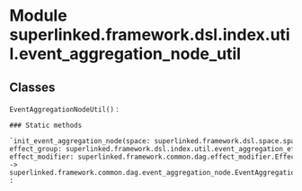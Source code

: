 Module superlinked.framework.dsl.index.util.event_aggregation_node_util
=======================================================================

Classes
-------

`EventAggregationNodeUtil()`
:   

    ### Static methods

    `init_event_aggregation_node(space: superlinked.framework.dsl.space.space.Space, effect_group: superlinked.framework.dsl.index.util.event_aggregation_effect_group.EventAggregationEffectGroup[~AggregationInputT, ~EmbeddingInputT], effect_modifier: superlinked.framework.common.dag.effect_modifier.EffectModifier) ‑> superlinked.framework.common.dag.event_aggregation_node.EventAggregationNode[~AggregationInputT, ~EmbeddingInputT]`
    :